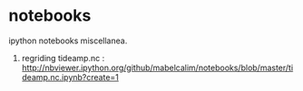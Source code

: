 notebooks
=========

ipython notebooks miscellanea.

1. regriding tideamp.nc : http://nbviewer.ipython.org/github/mabelcalim/notebooks/blob/master/tideamp.nc.ipynb?create=1
